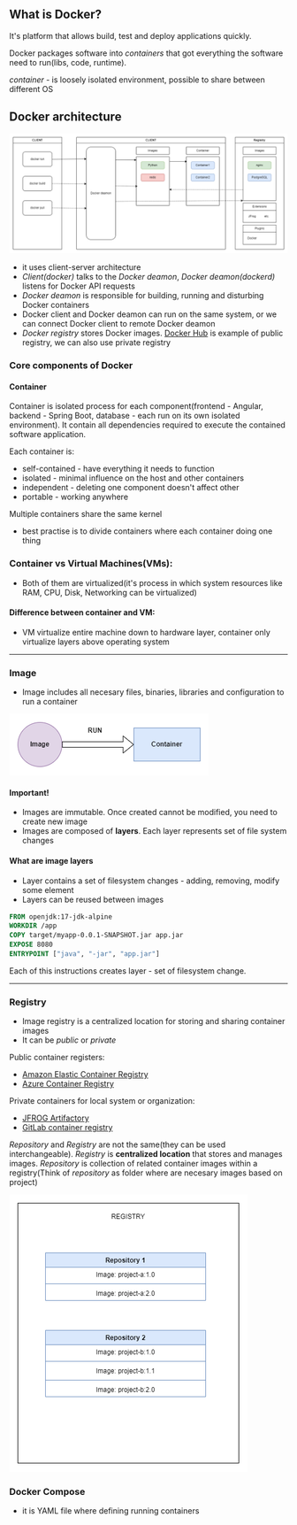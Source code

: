 ## What is Docker?

It's platform that allows build, test and deploy applications quickly.

Docker packages software into _containers_ that got everything the software need to run(libs, code, runtime).

_container_ - is loosely isolated environment, possible to share between different OS


## Docker architecture

![Docker architecture](../assets/images/docker_architecture.png)


- it uses client-server architecture
- *Client(docker)* talks to the *Docker deamon*, *Docker deamon(dockerd)* listens for Docker API requests
- *Docker deamon* is responsible for building, running and disturbing Docker containers
- Docker client and Docker deamon can run on the same system, or we can connect Docker client to remote Docker deamon
- *Docker registry* stores Docker images. [Docker Hub](https://hub.docker.com/) is example of public registry, we can also use private registry

### Core components of Docker

#### Container

Container is isolated process for each component(frontend - Angular, backend - Spring Boot, database - each run on its own isolated environment). It contain all dependencies required to execute the contained software application.


Each container is:
- self-contained - have everything it needs to function
- isolated - minimal influence on the host and other containers
- independent - deleting one component doesn't affect other
- portable - working anywhere


Multiple containers share the same kernel
- best practise is to divide containers where each container doing one thing


### Container vs Virtual Machines(VMs):

- Both of them are virtualized(it's process in which system resources like RAM, CPU, Disk, Networking can be virtualized)


#### Difference between container and VM:
- VM virtualize entire machine down to hardware layer, container only virtualize layers above operating system

---

### Image

- Image includes all necesary files, binaries, libraries and configuration to run a container

![Container runs instance of Image](../assets/images/image_and_container.png)


#### Important!
- Images are immutable. Once created cannot be modified, you need to create new image
- Images are composed of **layers**. Each layer represents set of file system changes


#### What are image layers
- Layer contains a set of filesystem changes - adding, removing, modify some element
- Layers can be reused between images

```dockerfile
FROM openjdk:17-jdk-alpine
WORKDIR /app
COPY target/myapp-0.0.1-SNAPSHOT.jar app.jar
EXPOSE 8080
ENTRYPOINT ["java", "-jar", "app.jar"]
```

Each of this instructions creates layer - set of filesystem change.


---

### Registry

- Image registry is a centralized location for storing and sharing container images
- It can be *public* or *private*

Public container registers:
- [Amazon Elastic Container Registry](https://aws.amazon.com/ecr/)
- [Azure Container Registry](https://azure.microsoft.com/en-in/products/container-registry)

Private containers for local system or organization:
- [JFROG Artifactory](https://jfrog.com/artifactory/)
- [GitLab container registry](https://docs.gitlab.com/ee/user/packages/container_registry/)

_Repository_ and _Registry_ are not the same(they can be used interchangeable). _Registry_ is **centralized location** that stores and manages images. _Repository_ is collection of related container images within a registry(Think of _repository_ as folder where are necesary images based on project)

![Registry and repository](../assets/images/registry_and_repository.png)

### Docker Compose

- it is YAML file where defining running containers
